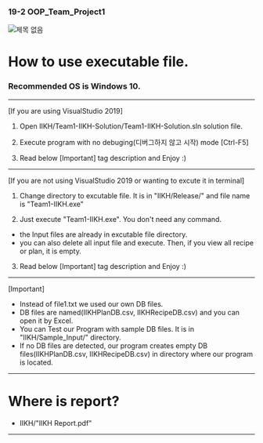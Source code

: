 ### 19-2 OOP_Team_Project1
![제목 없음](https://user-images.githubusercontent.com/62413705/103409894-345e8580-4bac-11eb-8588-e081236f6ee6.png)
# How to use executable file.
### Recommended OS is Windows 10.
---

[If you are using VisualStudio 2019]
1. Open IIKH/Team1-IIKH-Solution/Team1-IIKH-Solution.sln solution file.

2. Execute program with no debuging(디버그하지 않고 시작) mode [Ctrl-F5]

3. Read below [Important] tag description and Enjoy :)
---

[If you are not using VisualStudio 2019 or wanting to excute it in terminal]
1. Change directory to excutable file. It is in "IIKH/Release/" and file name is "Team1-IIKH.exe"

2. Just execute "Team1-IIKH.exe". You don't need any command.
 * the Input files are already in excutable file directory.
 * you can also delete all input file and execute. Then, if you view all recipe or plan, it is empty.

3. Read below [Important] tag description and Enjoy :)
---

[Important]
 * Instead of file1.txt we used our own DB files.
 * DB files are named(IIKHPlanDB.csv, IIKHRecipeDB.csv) and you can open it by Excel.
 * You can Test our Program with sample DB files. It is in "IIKH/Sample_Input/" directory.
 * If no DB files are detected, our program creates empty DB files(IIKHPlanDB.csv, IIKHRecipeDB.csv) in directory where our program is located.
---

# Where is report?
 * IIKH/"IIKH Report.pdf"
---
